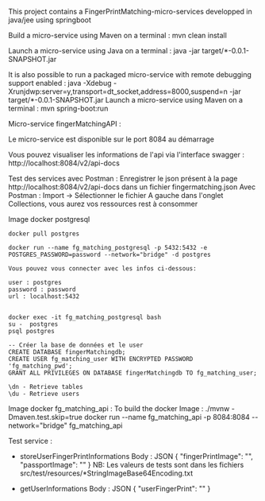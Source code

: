 This project contains a FingerPrintMatching-micro-services developped in java/jee using springboot

Build a micro-service using Maven on a terminal : mvn clean install

Launch a micro-service using Java on a terminal : java -jar target/*-0.0.1-SNAPSHOT.jar

It is also possible to run a packaged micro-service with remote debugging support enabled :
java -Xdebug -Xrunjdwp:server=y,transport=dt_socket,address=8000,suspend=n -jar target/*-0.0.1-SNAPSHOT.jar
Launch a micro-service using Maven on a terminal : mvn spring-boot:run

Micro-service fingerMatchingAPI :

Le micro-service est disponible sur le port 8084 au démarrage

Vous pouvez visualiser les informations de l'api via l'interface swagger : 
	http://localhost:8084/v2/api-docs
	
Test des services avec Postman : 
	Enregistrer le json présent à la page http://localhost:8084/v2/api-docs dans un fichier 
	fingermatching.json
	Avec Postman : Import -> Sélectionner le fichier
				   A gauche dans l'onglet Collections, vous aurez vos ressources rest à consommer

	
Image docker postgresql

	docker pull postgres

	docker run --name fg_matching_postgresql -p 5432:5432 -e POSTGRES_PASSWORD=password --network="bridge" -d postgres

	Vous pouvez vous connecter avec les infos ci-dessous:

	user : postgres
	password : password
	url : localhost:5432
	
	
	docker exec -it fg_matching_postgresql bash
    su -  postgres
    psql postgres

	-- Créer la base de données et le user
	CREATE DATABASE fingerMatchingdb;
	CREATE USER fg_matching_user WITH ENCRYPTED PASSWORD 'fg_matching_pwd';
	GRANT ALL PRIVILEGES ON DATABASE fingerMatchingdb TO fg_matching_user;
	
	\dn - Retrieve tables
	\du - Retrieve users
	
	
	

Image docker fg_matching_api :
	To build the docker Image : ./mvnw -Dmaven.test.skip=true
	docker run --name fg_matching_api -p 8084:8084 --network="bridge" fg_matching_api

Test service :

- storeUserFingerPrintInformations
	Body : JSON
			{
				"fingerPrintImage": "",
				"passportImage": ""
			}
	NB: Les valeurs de tests sont dans les fichiers src/test/resources/*StringImageBase64Encoding.txt
	
- getUserInformations
	Body : JSON
			{
				"userFingerPrint": ""
			}
